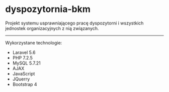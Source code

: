 # dyspozytornia-bkm
Projekt systemu usprawniającego pracę dyspozytorni i wszystkich jednostek organizacyjnych z nią związanych.

**************************
Wykorzystane technologie:

- Laravel 5.6
- PHP 7.2.5
- MySQL 5.7.21
- AJAX
- JavaScript
- JQuerry
- Bootstrap 4
